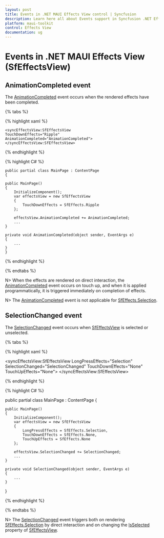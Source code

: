```yaml
---
layout: post
title: Events in .NET MAUI Effects View control | Syncfusion
description: Learn here all about Events support in Syncfusion .NET Effects View (SfEffectsView) control and more.
platform: maui-toolkit
control: Effects View
documentation: ug
---
```


# Events in .NET MAUI Effects View (SfEffectsView)

## AnimationCompleted event

The [AnimationCompleted](https://help.syncfusion.com/cr/maui-toolkit/Syncfusion.Maui.Toolkit.EffectsView.SfEffectsView.html#Syncfusion_Maui_Toolkit_EffectsView_SfEffectsView_AnimationCompleted) event occurs when the rendered effects have been completed.

{% tabs %} 

{% highlight xaml %} 

    <syncEffectsView:SfEffectsView
    TouchDownEffects="Ripple"
    AnimationCompleted="AnimationCompleted">
    </syncEffectsView:SfEffectsView>
  
{% endhighlight %}

{% highlight C# %} 

    public partial class MainPage : ContentPage
    {

    public MainPage()
    {
        InitializeComponent();
        var effectsView = new SfEffectsView
        {
            TouchDownEffects = SfEffects.Ripple
        };

        effectsView.AnimationCompleted += AnimationCompleted;
        ...
    }

    private void AnimationCompleted(object sender, EventArgs e)
    {
        ...
    }
    }

{% endhighlight %}

{% endtabs %}

N> When the effects are rendered on direct interaction, the [AnimationCompleted](https://help.syncfusion.com/cr/maui-toolkit/Syncfusion.Maui.Toolkit.EffectsView.SfEffectsView.html#Syncfusion_Maui_Toolkit_EffectsView_SfEffectsView_AnimationCompleted) event occurs on touch up, and when it is applied programmatically, it is triggered immediately on completion of effects.

N> The [AnimationCompleted](https://help.syncfusion.com/cr/maui-toolkit/Syncfusion.Maui.Toolkit.EffectsView.SfEffectsView.html#Syncfusion_Maui_Toolkit_EffectsView_SfEffectsView_AnimationCompleted) event is not applicable for [SfEffects.Selection](https://help.syncfusion.com/cr/maui-toolkit/Syncfusion.Maui.Toolkit.EffectsView.SfEffects.html#Syncfusion_Maui_Toolkit_EffectsView_SfEffects_Selection).

## SelectionChanged event

The [SelectionChanged](https://help.syncfusion.com/cr/maui-toolkit/Syncfusion.Maui.Toolkit.EffectsView.SfEffectsView.html#Syncfusion_Maui_Toolkit_EffectsView_SfEffectsView_SelectionChanged) event occurs when [SfEffectsView](https://help.syncfusion.com/cr/maui-toolkit/Syncfusion.Maui.Toolkit.EffectsView.SfEffectsView.html) is selected or unselected.

{% tabs %} 

{% highlight xaml %} 

<syncEffectsView:SfEffectsView
    LongPressEffects="Selection"
    SelectionChanged="SelectionChanged"
    TouchDownEffects="None"
    TouchUpEffects="None">
</syncEffectsView:SfEffectsView>
  
{% endhighlight %}

{% highlight C# %} 

public partial class MainPage : ContentPage
{

    public MainPage()
    {
        InitializeComponent();
        var effectsView = new SfEffectsView
        {
            LongPressEffects = SfEffects.Selection,
            TouchDownEffects = SfEffects.None,
            TouchUpEffects = SfEffects.None
        };

        effectsView.SelectionChanged += SelectionChanged;
        ...
    }

    private void SelectionChanged(object sender, EventArgs e)
    {
        ...
    }
}

{% endhighlight %}

{% endtabs %}

N> The [SelectionChanged](https://help.syncfusion.com/cr/maui-toolkit/Syncfusion.Maui.Toolkit.EffectsView.SfEffectsView.html#Syncfusion_Maui_Toolkit_EffectsView_SfEffectsView_SelectionChanged) event triggers both on rendering [SfEffects.Selection](https://help.syncfusion.com/cr/maui-toolkit/Syncfusion.Maui.Toolkit.EffectsView.SfEffects.html#Syncfusion_Maui_Toolkit_EffectsView_SfEffects_Selection) by direct interaction and on changing the [IsSelected](https://help.syncfusion.com/cr/maui-toolkit/Syncfusion.Maui.Toolkit.EffectsView.SfEffectsView.html#Syncfusion_Maui_Toolkit_EffectsView_SfEffectsView_IsSelected) property of [SfEffectsView](https://help.syncfusion.com/cr/maui-toolkit/Syncfusion.Maui.Toolkit.EffectsView.SfEffectsView.html).
